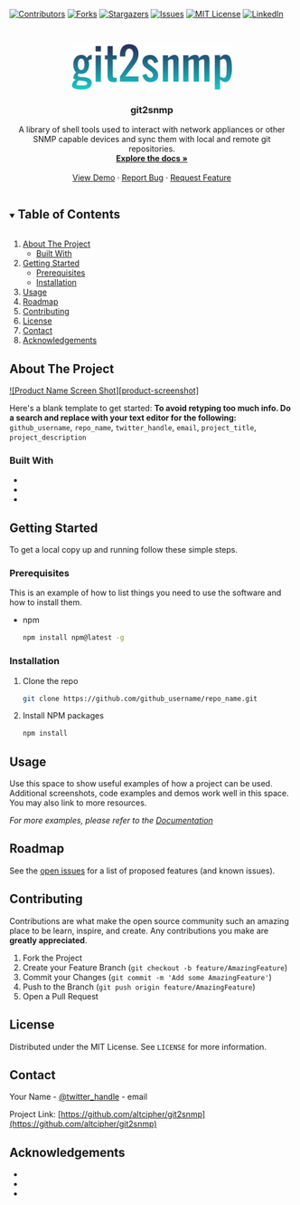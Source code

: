 <!-- PROJECT SHIELDS -->
<!--
*** I'm using markdown "reference style" links for readability.
*** Reference links are enclosed in brackets [ ] instead of parentheses ( ).
*** See the bottom of this document for the declaration of the reference variables
*** for contributors-url, forks-url, etc. This is an optional, concise syntax you may use.
*** https://www.markdownguide.org/basic-syntax/#reference-style-links
-->
[![Contributors][contributors-shield]][contributors-url]
[![Forks][forks-shield]][forks-url]
[![Stargazers][stars-shield]][stars-url]
[![Issues][issues-shield]][issues-url]
[![MIT License][license-shield]][license-url]
[![LinkedIn][linkedin-shield]][linkedin-url]



<!-- PROJECT LOGO -->
<br />
<p align="center">
  <a href="https://github.com/altcipher/git2snmp">
    <img src="images/logo2.png" alt="Logo" height="80">
  </a>

  <h3 align="center">git2snmp</h3>

  <p align="center">
    A library of shell tools used to interact with network appliances or other SNMP capable devices and sync them with local and remote git repositories.
    <br />
    <a href="https://github.com/altcipher/git2snmp"><strong>Explore the docs »</strong></a>
    <br />
    <br />
    <a href="https://github.com/altcipher/git2snmp">View Demo</a>
    ·
    <a href="https://github.com/altcipher/git2snmp/issues">Report Bug</a>
    ·
    <a href="https://github.com/altcipher/git2snmp/issues">Request Feature</a>
  </p>
</p>



<!-- TABLE OF CONTENTS -->
<details open="open">
  <summary><h2 style="display: inline-block">Table of Contents</h2></summary>
  <ol>
    <li>
      <a href="#about-the-project">About The Project</a>
      <ul>
        <li><a href="#built-with">Built With</a></li>
      </ul>
    </li>
    <li>
      <a href="#getting-started">Getting Started</a>
      <ul>
        <li><a href="#prerequisites">Prerequisites</a></li>
        <li><a href="#installation">Installation</a></li>
      </ul>
    </li>
    <li><a href="#usage">Usage</a></li>
    <li><a href="#roadmap">Roadmap</a></li>
    <li><a href="#contributing">Contributing</a></li>
    <li><a href="#license">License</a></li>
    <li><a href="#contact">Contact</a></li>
    <li><a href="#acknowledgements">Acknowledgements</a></li>
  </ol>
</details>



<!-- ABOUT THE PROJECT -->
## About The Project

[![Product Name Screen Shot][product-screenshot]](https://example.com)

Here's a blank template to get started:
**To avoid retyping too much info. Do a search and replace with your text editor for the following:**
`github_username`, `repo_name`, `twitter_handle`, `email`, `project_title`, `project_description`


### Built With

* []()
* []()
* []()



<!-- GETTING STARTED -->
## Getting Started

To get a local copy up and running follow these simple steps.

### Prerequisites

This is an example of how to list things you need to use the software and how to install them.
* npm
  ```sh
  npm install npm@latest -g
  ```

### Installation

1. Clone the repo
   ```sh
   git clone https://github.com/github_username/repo_name.git
   ```
2. Install NPM packages
   ```sh
   npm install
   ```



<!-- USAGE EXAMPLES -->
## Usage

Use this space to show useful examples of how a project can be used. Additional screenshots, code examples and demos work well in this space. You may also link to more resources.

_For more examples, please refer to the [Documentation](https://example.com)_



<!-- ROADMAP -->
## Roadmap

See the [open issues](https://github.com/altcipher/git2snmp/issues) for a list of proposed features (and known issues).



<!-- CONTRIBUTING -->
## Contributing

Contributions are what make the open source community such an amazing place to be learn, inspire, and create. Any contributions you make are **greatly appreciated**.

1. Fork the Project
2. Create your Feature Branch (`git checkout -b feature/AmazingFeature`)
3. Commit your Changes (`git commit -m 'Add some AmazingFeature'`)
4. Push to the Branch (`git push origin feature/AmazingFeature`)
5. Open a Pull Request



<!-- LICENSE -->
## License

Distributed under the MIT License. See `LICENSE` for more information.



<!-- CONTACT -->
## Contact

Your Name - [@twitter_handle](https://twitter.com/twitter_handle) - email

Project Link: [https://github.com/altcipher/git2snmp](https://github.com/altcipher/git2snmp)



<!-- ACKNOWLEDGEMENTS -->
## Acknowledgements

* []()
* []()
* []()





<!-- MARKDOWN LINKS & IMAGES -->
<!-- https://www.markdownguide.org/basic-syntax/#reference-style-links -->
[contributors-shield]: https://img.shields.io/github/contributors/altcipher/repo.svg?style=for-the-badge
[contributors-url]: https://github.com/altcipher/repo/graphs/contributors
[forks-shield]: https://img.shields.io/github/forks/altcipher/repo.svg?style=for-the-badge
[forks-url]: https://github.com/altcipher/repo/network/members
[stars-shield]: https://img.shields.io/github/stars/altcipher/repo.svg?style=for-the-badge
[stars-url]: https://github.com/altcipher/repo/stargazers
[issues-shield]: https://img.shields.io/github/issues/altcipher/repo.svg?style=for-the-badge
[issues-url]: https://github.com/altcipher/repo/issues
[license-shield]: https://img.shields.io/github/license/altcipher/repo.svg?style=for-the-badge
[license-url]: https://github.com/altcipher/repo/blob/master/LICENSE.txt
[linkedin-shield]: https://img.shields.io/badge/-LinkedIn-black.svg?style=for-the-badge&logo=linkedin&colorB=555
[linkedin-url]: https://linkedin.com/in/altcipher

